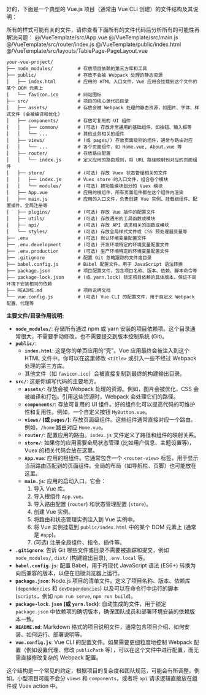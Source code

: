 
好的，下面是一个典型的 Vue.js 项目（通常由 Vue CLI 创建）的文件结构及其说明：

所有的样式可能有关的文件，请你查看下面所有的文件代码后分析所有的可能性再解决问题：
@/VueTemplate/src/App.vue
@/VueTemplate/src/main.js
@/VueTemplate/src/router/index.js
@/VueTemplate/public/index.html
@/VueTemplate/src/layouts/TablePage-PageLayout.vue



```
your-vue-project/
├── node_modules/         # 存放项目依赖的第三方库和工具
├── public/               # 存放不会被 Webpack 处理的静态资源
│   ├── index.html        # 应用的 HTML 入口文件，Vue 应用会挂载到这个文件的某个 DOM 元素上
│   └── favicon.ico       # 网站图标
├── src/                  # 项目的核心源代码目录
│   ├── assets/           # 存放会被 Webpack 处理的静态资源，如图片、字体、样式文件 (会被编译和优化)
│   ├── components/       # 存放可复用的 UI 组件
│   │   ├── common/       # (可选) 存放非常通用的基础组件，如按钮、输入框等
│   │   └── ...           # 其他业务相关的组件
│   ├── views/            # (或 pages/) 存放页面级别的组件，通常与路由对应
│   │   └── ...           # 各个页面组件，如 Home.vue, About.vue 等
│   ├── router/           # 存放路由配置
│   │   └── index.js      # 定义应用的路由规则，将 URL 路径映射到对应的页面组件
│   ├── store/            # (可选) 存放 Vuex 状态管理相关的文件
│   │   ├── index.js      # Vuex store 的入口文件，组合各个模块
│   │   └── modules/      # (可选) 按功能模块划分的 Vuex 模块
│   ├── App.vue           # 应用的根组件，所有页面组件都在这个组件内渲染
│   ├── main.js           # 应用的入口文件，负责创建 Vue 实例、挂载根组件、配置插件、全局注册等
│   ├── plugins/          # (可选) 存放 Vue 插件的配置文件
│   ├── utils/            # (可选) 存放通用的工具函数或模块
│   ├── api/              # (可选) 存放 API 请求相关的函数或模块
│   └── styles/           # (可选) 存放全局样式文件或 CSS 预处理器变量等
├── .env                  # (可选) 默认环境变量配置文件
├── .env.development      # (可选) 开发环境特定的环境变量配置文件
├── .env.production       # (可选) 生产环境特定的环境变量配置文件
├── .gitignore            # 配置 Git 忽略跟踪的文件或目录
├── babel.config.js       # Babel 配置文件，用于 JavaScript 语法转换
├── package.json          # 项目配置文件，包含项目名称、版本、依赖、脚本命令等
├── package-lock.json     # (或 yarn.lock) 锁定项目依赖的具体版本，保证不同环境下安装相同的依赖
├── README.md             # 项目说明文档
└── vue.config.js         # (可选) Vue CLI 的配置文件，用于自定义 Webpack 配置、代理等
```

**主要文件/目录作用说明:**

*   **`node_modules/`**: 存储所有通过 npm 或 yarn 安装的项目依赖项。这个目录通常很大，不需要手动修改，也不需要提交到版本控制系统 (Git)。
*   **`public/`**:
    *   **`index.html`**: 这是你的单页应用的“壳”。Vue 应用最终会被注入到这个 HTML 文件中。你可以在这里修改 `<title>` 或引入一些不经过 Webpack 处理的第三方库。
    *   其他文件（如 `favicon.ico`）会被直接复制到最终的构建输出目录。
*   **`src/`**: 这是你编写代码的主要地方。
    *   **`assets/`**: 存放会被 Webpack 处理的资源。例如，图片会被优化，CSS 会被编译和打包。引用这些资源时，Webpack 会处理它们的路径。
    *   **`components/`**: 存放可复用的 UI 组件。好的组件化可以提高代码的可维护性和复用性。例如，一个自定义按钮 `MyButton.vue`。
    *   **`views/` (或 `pages/`)**: 存放页面级组件。这些组件通常直接对应一个路由。例如，`/home` 路由对应 `Home.vue`。
    *   **`router/`**: 配置应用的路由。`index.js` 文件定义了路径和组件的映射关系。
    *   **`store/`**: 如果你的应用需要全局状态管理 (比如用户信息、主题设置等)，Vuex 的相关代码会放在这里。
    *   **`App.vue`**: 应用的根组件。它通常包含一个 `<router-view>` 标签，用于显示当前路由匹配到的页面组件。全局的布局（如导航栏、页脚）也可能放在这里。
    *   **`main.js`**: 应用的启动入口。它会：
        1.  导入 Vue 库。
        2.  导入根组件 `App.vue`。
        3.  导入路由配置 (`router`) 和状态管理配置 (`store`)。
        4.  创建 Vue 实例。
        5.  将路由和状态管理实例注入到 Vue 实例中。
        6.  将 Vue 实例挂载到 `public/index.html` 中的某个 DOM 元素上 (通常是 `#app`)。
        7.  (可选) 注册全局组件、指令、插件等。
*   **`.gitignore`**: 告诉 Git 哪些文件或目录不需要被追踪和提交，例如 `node_modules/`, `dist/` (构建输出目录), `.env.local` 等。
*   **`babel.config.js`**: 配置 Babel，用于将现代 JavaScript 语法 (ES6+) 转换为向后兼容的版本，以便在旧版浏览器上运行。
*   **`package.json`**: Node.js 项目的清单文件。定义了项目名称、版本、依赖库 (`dependencies` 和 `devDependencies`) 以及可以在命令行中运行的脚本 (`scripts`，例如 `npm run serve`, `npm run build`)。
*   **`package-lock.json` (或 `yarn.lock`)**: 自动生成的文件，用于锁定 `package.json` 中依赖项的确切版本，确保团队成员和部署环境安装的依赖版本一致。
*   **`README.md`**: Markdown 格式的项目说明文件，通常包含项目介绍、如何安装、如何运行、部署说明等。
*   **`vue.config.js`**: Vue CLI 的配置文件。如果需要更细粒度地控制 Webpack 配置（例如设置代理、修改 `publicPath` 等），可以在这个文件中进行配置，而无需直接修改复杂的 Webpack 配置。

这个结构是一个常见的约定，根据项目的复杂度和团队规范，可能会有所调整。例如，小型项目可能不会分 `views` 和 `components`，或者将 `api` 请求逻辑直接放在组件或 Vuex action 中。
